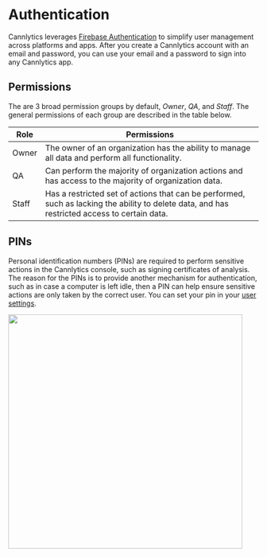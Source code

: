 # Authentication

Cannlytics leverages [Firebase Authentication](https://firebase.google.com/docs/auth) to simplify user management across platforms and apps. After you create a Cannlytics account with an email and password, you can use your email and a password to sign into any Cannlytics app.

## Permissions

The are 3 broad permission groups by default, *Owner*, *QA*, and *Staff*. The general permissions of each group are described in the table below.

| Role | Permissions |
| ---- | ------------|
| Owner | The owner of an organization has the ability to manage all data and perform all functionality. |
| QA | Can perform the majority of organization actions and has access to the majority of organization data. |
| Staff | Has a restricted set of actions that can be performed, such as lacking the ability to delete data, and has restricted access to certain data. |

## PINs

Personal identification numbers (PINs) are required to perform sensitive actions in the Cannlytics console, such as signing certificates of analysis. The reason for the PINs is to provide another mechanism for authentication, such as in case a computer is left idle, then a PIN can help ensure sensitive actions are only taken by the correct user. You can set your pin in your [user settings](https://console.cannlytics.com/settings/user).

<img src="/assets/images/screenshots/screenshot_create_pin.png" width="471px"/>
